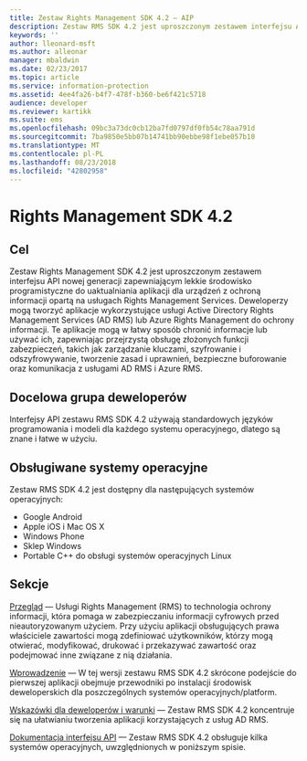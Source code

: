 ```yaml
---
title: Zestaw Rights Management SDK 4.2 — AIP
description: Zestaw RMS SDK 4.2 jest uproszczonym zestawem interfejsu API nowej generacji zapewniającym lekkie środowisko programistyczne do uaktualniania aplikacji dla urządzeń z zarządzaniem prawami.
keywords: ''
author: lleonard-msft
ms.author: alleonar
manager: mbaldwin
ms.date: 02/23/2017
ms.topic: article
ms.service: information-protection
ms.assetid: 4ee4fa26-b4f7-478f-b360-be6f421c5718
audience: developer
ms.reviewer: kartikk
ms.suite: ems
ms.openlocfilehash: 09bc3a73dc0cb12ba7fd0797df0fb54c78aa791d
ms.sourcegitcommit: 7ba9850e5bb07b14741bb90ebbe98f1ebe057b10
ms.translationtype: MT
ms.contentlocale: pl-PL
ms.lasthandoff: 08/23/2018
ms.locfileid: "42802958"
---
```

# <a name="rights-management-sdk-42"></a>Rights Management SDK 4.2

## <a name="purpose"></a>Cel

Zestaw Rights Management SDK 4.2 jest uproszczonym zestawem interfejsu API nowej generacji zapewniającym lekkie środowisko programistyczne do uaktualniania aplikacji dla urządzeń z ochroną informacji opartą na usługach Rights Management Services. Deweloperzy mogą tworzyć aplikacje wykorzystujące usługi Active Directory Rights Management Services (AD RMS) lub Azure Rights Management do ochrony informacji. Te aplikacje mogą w łatwy sposób chronić informacje lub używać ich, zapewniając przejrzystą obsługę złożonych funkcji zabezpieczeń, takich jak zarządzanie kluczami, szyfrowanie i odszyfrowywanie, tworzenie zasad i uprawnień, bezpieczne buforowanie oraz komunikacja z usługami AD RMS i Azure RMS.

## <a name="developer-audience"></a>Docelowa grupa deweloperów

Interfejsy API zestawu RMS SDK 4.2 używają standardowych języków programowania i modeli dla każdego systemu operacyjnego, dlatego są znane i łatwe w użyciu.

## <a name="supported-operating-systems"></a>Obsługiwane systemy operacyjne

Zestaw RMS SDK 4.2 jest dostępny dla następujących systemów operacyjnych:

- Google Android
- Apple iOS i Mac OS X
- Windows Phone
- Sklep Windows
- Portable C++ do obsługi systemów operacyjnych Linux

## <a name="sections"></a>Sekcje

[Przegląd](overview.md) — Usługi Rights Management (RMS) to technologia ochrony informacji, która pomaga w zabezpieczaniu informacji cyfrowych przed nieautoryzowanym użyciem. Przy użyciu aplikacji obsługujących prawa właściciele zawartości mogą zdefiniować użytkowników, którzy mogą otwierać, modyfikować, drukować i przekazywać zawartość oraz podejmować inne związane z nią działania.

[Wprowadzenie](get-started.md) — W tej wersji zestawu RMS SDK 4.2 skrócone podejście do pierwszej aplikacji obejmuje przewodniki po instalacji środowisk deweloperskich dla poszczególnych systemów operacyjnych/platform.

[Wskazówki dla deweloperów i warunki](core-concepts.md) — Zestaw RMS SDK 4.2 koncentruje się na ułatwianiu tworzenia aplikacji korzystających z usług AD RMS.

[Dokumentacja interfejsu API](api-reference-4-2.md) — Zestaw RMS SDK 4.2 obsługuje kilka systemów operacyjnych, uwzględnionych w poniższym spisie.

